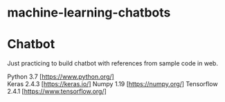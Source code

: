 # machine-learning-chatbots

# Chatbot

Just practicing to build chatbot with references from sample code in web.

  Python 3.7 [https://www.python.org/] <br />
  Keras 2.4.3 [https://keras.io/]
  Numpy 1.19 [https://numpy.org/]
  Tensorflow 2.4.1 [https://www.tensorflow.org/]
  

